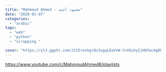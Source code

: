 ```yaml
---
title: "Mahmoud Ahmed - محمود أحمد"
date: "2020-01-07"
categories:
  - "arabic"
tags:
  - "web"
  - "python"
  - "scrapping "

cover: "https://yt3.ggpht.com/JtCErexhgrBs3vgqLEeVvW-CvV6iUyIjHOfwc4gRFf79pgSF_wDQ_Ae55SzpR5kXtjofeWsyO1s=s88-c-k-c0x00ffffff-no-rj"
---
```


https://www.youtube.com/c/MahmoudAhmed6/playlists
